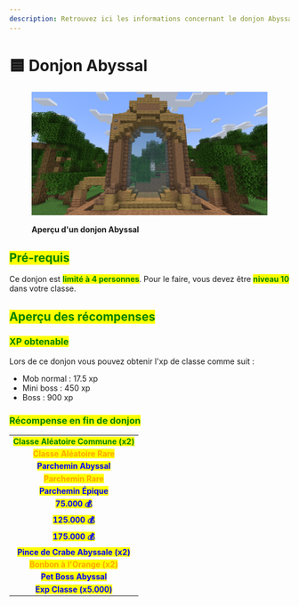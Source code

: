 ```yaml
---
description: Retrouvez ici les informations concernant le donjon Abyssal
---
```


# 🟦 Donjon Abyssal

<figure><img src="../../.gitbook/assets/Les_Donjons/Portail_Abyssal.png" alt=""><figcaption><p><strong>Aperçu d'un donjon Abyssal</strong></p></figcaption></figure>

## <mark style="color:green;"> Pré-requis </mark>

Ce donjon est <mark style="color:green;">**limité à 4 personnes**</mark>. Pour le faire, vous devez être <mark style="color:green;">**niveau 10**</mark> dans votre classe.

## <mark style="color:green;">Aperçu des récompenses</mark>

### <mark style="color:green;">XP obtenable</mark>
Lors de ce donjon vous pouvez obtenir l'xp de classe comme suit : 

* Mob normal : 17.5 xp
* Mini boss : 450 xp
* Boss : 900 xp

### <mark style="color:green;">Récompense en fin de donjon</mark>

|                                                                                     |
|:-----------------------------------------------------------------------------------:|
| <mark style="color:green;"><strong>Classe Aléatoire Commune (x2)</strong></mark>    |
| <mark style="color:orange;"><strong>Classe Aléatoire Rare</strong></mark>           |
|<mark style="color:blue;"><strong>Parchemin Abyssal</strong></mark>                    |
| <mark style="color:orange;"><strong>Parchemin Rare</strong></mark>                  |
| <mark style="color:blue;"><strong>Parchemin Épique</strong></mark>                  |
| <mark style="color:blue;"><strong>75.000 💰</strong></mark>                         |
| <mark style="color:blue;"><strong>125.000 💰</strong></mark>                        |
| <mark style="color:blue;"><strong>175.000 💰</strong></mark>                        |
| <mark style="color:blue;"><strong>Pince de Crabe Abyssale (x2)</strong></mark>      |
| <mark style="color:orange;"><strong>Bonbon à l'Orange (x2)</strong></mark>          |
| <mark style="color:blue;"><strong>Pet Boss Abyssal</strong></mark>                  |
| <mark style="color:blue;"><strong>Exp Classe (x5.000)</strong></mark>               |
